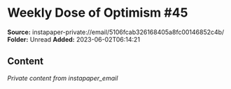 # Weekly Dose of Optimism #45

**Source:** instapaper-private://email/5106fcab326168405a8fc00146852c4b/
**Folder:** Unread
**Added:** 2023-06-02T06:14:21




## Content
*Private content from instapaper_email*

